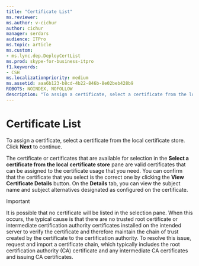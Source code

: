 ```yaml
---
title: "Certificate List"
ms.reviewer: 
ms.author: v-cichur
author: cichur
manager: serdars
audience: ITPro
ms.topic: article
ms.custom:
- ms.lync.dep.DeployCertList
ms.prod: skype-for-business-itpro
f1.keywords:
- CSH
ms.localizationpriority: medium
ms.assetid: aaa6b123-b8cd-4b22-846b-8e02beb428b9
ROBOTS: NOINDEX, NOFOLLOW
description: "To assign a certificate, select a certificate from the local certificate store. Click Next to continue."
---
```


# Certificate List
 
To assign a certificate, select a certificate from the local certificate store. Click **Next** to continue.
  
The certificate or certificates that are available for selection in the **Select a certificate from the local certificate store** pane are valid certificates that can be assigned to the certificate usage that you need. You can confirm that the certificate that you select is the correct one by clicking the **View Certificate Details** button. On the **Details** tab, you can view the subject name and subject alternatives designated as configured on the certificate.
  
> [!IMPORTANT]
> It is possible that no certificate will be listed in the selection pane. When this occurs, the typical cause is that there are no trusted root certificate or intermediate certification authority certificates installed on the intended server to verify the certificate and therefore maintain the chain of trust created by the certificate to the certification authority. To resolve this issue, request and import a certificate chain, which typically includes the root certification authority (CA) certificate and any intermediate CA certificates and issuing CA certificates. 
  

